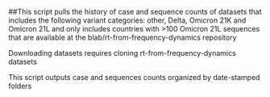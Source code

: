 ##This script pulls the history of case and sequence counts of datasets that includes the following variant categories: other, Delta, Omicron 21K and Omicron 21L and only includes countries with >100 Omicron 21L sequences that are available at the blab/rt-from-frequency-dynamics repository
 
Downloading datasets requires cloning rt-from-frequency-dynamics datasets

This script outputs case and sequences counts organized by date-stamped folders
  

